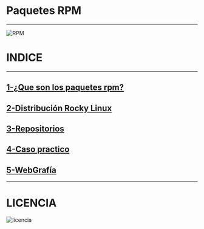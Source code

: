 # Paquetes RPM

***
![RPM](https://github.com/ArturoKronos/PaquetesRPM/assets/145538520/eb0a7daa-8730-45a0-b257-3fabf12ce3e6)



# INDICE
***

## [1-¿Que son los paquetes rpm?](/introduccion.md)
## [2-Distribución Rocky Linux](/Distribución_Rocky_Linux.md)
## [3-Repositorios](/Repositorios.md)
## [4-Caso practico](/Caso_Practico.md)
## [5-WebGrafía](/)



***
# LICENCIA

![licencia](https://github.com/ArturoKronos/PaquetesRPM/assets/145538520/97040aa1-7104-4dff-9ada-95e843961aba)


